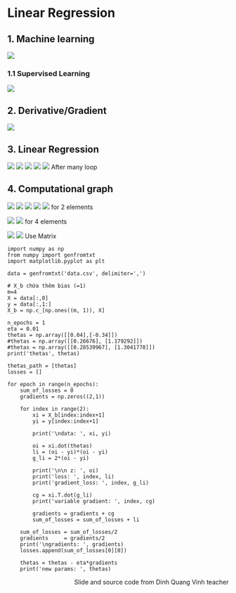 # Linear Regression
## 1. Machine learning
![](https://i.imgur.com/wh51FTO.png)

### 1.1 Supervised Learning
![](https://i.imgur.com/CajH4OX.png)

## 2. Derivative/Gradient
![](https://i.imgur.com/ChOrFub.png)

## 3. Linear Regression
![](https://i.imgur.com/GD2GxdX.png)
![](https://i.imgur.com/WkGuKCc.png)
![](https://i.imgur.com/GCveHwF.png)
![](https://i.imgur.com/jxGUtmU.png)
![](https://i.imgur.com/zFHlNVJ.png)
After many loop

## 4. Computational graph
![](https://i.imgur.com/C9mA4OR.png)
![](https://i.imgur.com/Ca8QvbU.png)
![](https://i.imgur.com/O0jM0nR.png)
![](https://i.imgur.com/HYGVVsJ.png)
![](https://i.imgur.com/HWqdgIk.png)
for 2 elements

![](https://i.imgur.com/V8KVYlC.png)
![](https://i.imgur.com/NIFJN6P.png)
for 4 elements

![](https://i.imgur.com/46ptnXj.png)
![](https://i.imgur.com/m1zpFK0.png)
Use Matrix

```python=
import numpy as np
from numpy import genfromtxt
import matplotlib.pyplot as plt

data = genfromtxt('data.csv', delimiter=',')

# X_b chứa thêm bias (=1)
m=4
X = data[:,0]
y = data[:,1:]
X_b = np.c_[np.ones((m, 1)), X]

n_epochs = 1
eta = 0.01
thetas = np.array([[0.04],[-0.34]])
#thetas = np.array([[0.26676], [1.179292]])
#thetas = np.array([[0.28539967], [1.3041778]])
print('thetas', thetas)

thetas_path = [thetas]
losses = []

for epoch in range(n_epochs):
    sum_of_losses = 0
    gradients = np.zeros((2,1))
    
    for index in range(2):
        xi = X_b[index:index+1]
        yi = y[index:index+1]
        
        print('\ndata: ', xi, yi)

        oi = xi.dot(thetas)
        li = (oi - yi)*(oi - yi)        
        g_li = 2*(oi - yi)
        
        print('\n\n z: ', oi)
        print('loss: ', index, li)
        print('gradient_loss: ', index, g_li)
        
        cg = xi.T.dot(g_li)
        print('variable gradient: ', index, cg)
        
        gradients = gradients + cg
        sum_of_losses = sum_of_losses + li
    
    sum_of_losses = sum_of_losses/2
    gradients     = gradients/2
    print('\ngradients: ', gradients)
    losses.append(sum_of_losses[0][0]) 
        
    thetas = thetas - eta*gradients
    print('new params: ', thetas)

```

<p align="right">Slide and source code from Dinh Quang Vinh teacher<p align="right">
